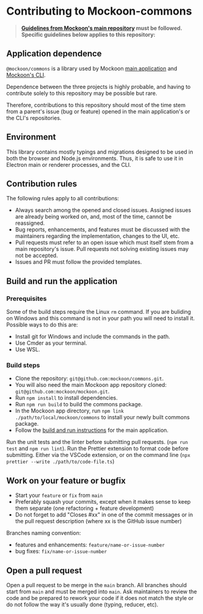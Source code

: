 # Contributing to Mockoon-commons

> **[Guidelines from Mockoon's main repository](https://github.com/mockoon/mockoon/blob/master/CONTRIBUTING.md) must be followed.**
> **Specific guidelines below applies to this repository:**

## Application dependence

`@mockoon/commons` is a library used by Mockoon [main application](https://github.com/mockoon/mockoon) and [Mockoon's CLI](https://github.com/mockoon/cli).

Dependence between the three projects is highly probable, and having to contribute solely to this repository may be possible but rare. 

Therefore, contributions to this repository should most of the time stem from a parent's issue (bug or feature) opened in the main application's or the CLI's repositories. 

## Environment

This library contains mostly typings and migrations designed to be used in both the browser and Node.js environments. Thus, it is safe to use it in Electron main or renderer processes, and the CLI.

## Contribution rules

The following rules apply to all contributions:

- Always search among the opened and closed issues. Assigned issues are already being worked on, and, most of the time, cannot be reassigned.
- Bug reports, enhancements, and features must be discussed with the maintainers regarding the implementation, changes to the UI, etc.
- Pull requests must refer to an open issue which must itself stem from a main repository's issue. Pull requests not solving existing issues may not be accepted.
- Issues and PR must follow the provided templates.

## Build and run the application

### Prerequisites

Some of the build steps require the Linux `rm` command. If you are buliding on Windows and this command is not in your path you will need to install it. Possible ways to do this are:
 - Install git for Windows and include the commands in the path.
 - Use Cmder as your terminal.
 - Use WSL.

### Build steps

 - Clone the repository: `git@github.com:mockoon/commons.git`.
 - You will also need the main Mockoon app repository cloned: `git@github.com:mockoon/mockoon.git`.
 - Run `npm install` to install dependencies.
 - Run `npm run build` to build the commons package.
 - In the Mockoon app directory, run `npm link ./path/to/local/mockoon/commons` to install your newly built commons package.
 - Follow the [build and run instructions](https://github.com/mockoon/mockoon/blob/master/CONTRIBUTING.md) for the main application.

Run the unit tests and the linter before submitting pull requests. (`npm run test` and `npm run lint`).
Run the Prettier extension to format code before submitting. Either via the VSCode extension, or on the command line (`npx prettier --write ./path/to/code-file.ts`)

## Work on your feature or bugfix

- Start your `feature` or `fix` from `main`
- Preferably squash your commits, except when it makes sense to keep them separate (one refactoring + feature development)
- Do not forget to add "Closes #xx" in one of the commit messages or in the pull request description (where xx is the GitHub issue number)

Branches naming convention:
- features and enhancements: `feature/name-or-issue-number`
- bug fixes: `fix/name-or-issue-number`

## Open a pull request

Open a pull request to be merge in the `main` branch. All branches should start from `main` and must be merged into `main`.
Ask maintainers to review the code and be prepared to rework your code if it does not match the style or do not follow the way it's usually done (typing, reducer, etc).
